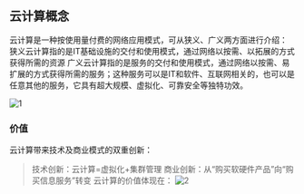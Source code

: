 ## 云计算概念
云计算是一种按使用量付费的网络应用模式，可从狭义、广义两方面进行介绍：
狭义云计算指的是IT基础设施的交付和使用模式，通过网络以按需、以拓展的方式获得所需的资源
广义云计算指的是服务的交付和使用模式，通过网络以按需、易扩展的方式获得所需的服务；这种服务可以是IT和软件、互联网相关的，也可以是任意其他的服务，它具有超大规模、虚拟化、可靠安全等独特功效。

![1](https://github.com/user-attachments/assets/f10cee26-8825-4863-a152-3eded4bad04f)

### 价值
云计算带来技术及商业模式的双重创新： 
>技术创新：云计算=虚拟化+集群管理 
>商业创新：从“购买软硬件产品”向“购买信息服务”转变
云计算的价值体现在：
![2](https://github.com/user-attachments/assets/864fa910-cc89-4ade-b0ea-5ca8d5695e4d)

